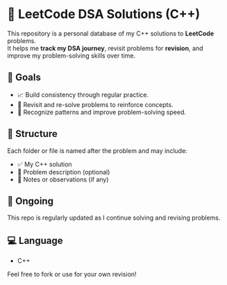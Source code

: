# 🧠 LeetCode DSA Solutions (C++)

This repository is a personal database of my C++ solutions to **LeetCode** problems.  
It helps me **track my DSA journey**, revisit problems for **revision**, and improve my problem-solving skills over time.

## 📌 Goals
- 📈 Build consistency through regular practice.
- 🔁 Revisit and re-solve problems to reinforce concepts.
- 🧠 Recognize patterns and improve problem-solving speed.

## 📂 Structure
Each folder or file is named after the problem and may include:
- ✅ My C++ solution
- 📄 Problem description (optional)
- 📝 Notes or observations (if any)

## 🚧 Ongoing
This repo is regularly updated as I continue solving and revising problems.

## 💻 Language
- C++

Feel free to fork or use for your own revision!

